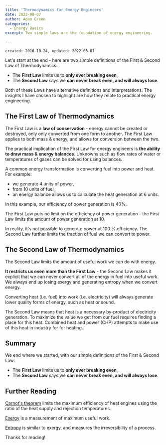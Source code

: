 ```yaml
---
title: 'Thermodynamics for Energy Engineers'
date: 2022-08-07
author: Adam Green
categories:
  - Energy Basics
excerpt: Two simple laws are the foundation of energy engineering.

---
```


```
created: 2016-10-24, updated: 2022-08-07
```


Let's start at the end - here are two simple definitions of the First & Second Law of Thermodynamics:

- The **First Law** limits us to **only ever breaking even**,
- The **Second Law** says we **can never break even, and will always lose**.

Both of these Laws have alternative definitions and interpretations.  The insights I have chosen to highlight are how they relate to practical energy engineering.


## The First Law of Thermodynamics

The First Law is a **law of conservation** - energy cannot be created or destroyed, only only converted from one form to another.  The First Law applies to both mass & energy, and allows for conversion between the two.

The practical implication of the First Law for energy engineers is **the ability to draw mass & energy balances**.  Unknowns such as flow rates of water or temperatures of gases can be solved for using balances.

A common energy transformation is converting fuel into power and heat.  For example:

- we generate 4 units of power,
- from 10 units of fuel,
- an energy balance allows us to calculate the heat generation at 6 units.

In this example, our efficiency of power generation is 40%.  

The First Law puts no limit on the efficiency of power generation - the First Law limits the amount of power generation at 10.  

In reality, it's not possible to generate power at 100 % efficiency.  The Second Law further limits the fraction of fuel we can convert to power.

## The Second Law of Thermodynamics

The Second Law limits the amount of useful work we can do with energy.  

**It restricts us even more than the First Law** - the Second Law makes it explicit that we can never convert all of the energy in fuel into useful work.  We always end up losing exergy and generating entropy when we convert energy.

Converting heat (i.e. fuel) into work (i.e. electricity) will always generate lower quality forms of energy, such as heat or sound.

The Second Law means that heat is a necessary by-product of electricity generation. To maximize the value we get from our fuel requires finding a place for this heat. Combined heat and power (CHP) attempts to make use of this heat in industry for for heating.

## Summary

We end where we started, with our simple definitions of the First & Second Law:

- The **First Law** limits us to **only ever breaking even**,
- The **Second Law** says we **can never break even, and will always lose**.


## Further Reading

[Carnot's theorem](https://en.wikipedia.org/wiki/Carnot%27s_theorem_(thermodynamics)) limits the maximum efficiency of heat engines using the ratio of the heat supply and rejection temperatures.

[Exergy](https://en.wikipedia.org/wiki/Exergy) is a measurement of maximum useful work.

[Entropy](https://en.wikipedia.org/wiki/Entropy#Second_law_of_thermodynamics) is similar to exergy, and measures the irreversibility of a process.

Thanks for reading!
